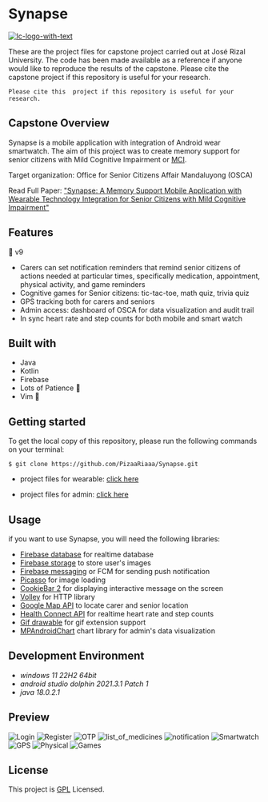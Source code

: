 # Synapse
<a href="https://ibb.co/ckpqjCY"><img src="https://i.ibb.co/ckpqjCY/Ic-logo-with-text.png" alt="Ic-logo-with-text" border="0"></a>

These are the project files for capstone project carried out at José Rizal University. The code
has been made available as a reference if anyone would like to reproduce the results of the capstone.
Please cite the capstone project if this repository is useful for your research.

```Please cite this  project if this repository is useful for your research.```

## Capstone Overview
Synapse is a mobile application with integration of Android wear smartwatch. The aim of this project
was to create memory support for senior citizens with Mild Cognitive Impairment or [MCI](https://www.alz.org/alzheimers-dementia/what-is-dementia/related_conditions/mild-cognitive-impairment).

Target organization: Office for Senior Citizens Affair Mandaluyong (OSCA)

Read Full Paper: ["Synapse: A Memory Support Mobile Application with Wearable Technology Integration for
Senior Citizens with Mild Cognitive Impairment"](fullpaper/Semaphore_FinalChapter1-5.pdf)

## Features
:wrench: v9
* Carers can set notification reminders that remind senior citizens of actions needed at particular
times, specifically medication, appointment, physical activity, and game reminders
* Cognitive games for Senior citizens: tic-tac-toe, math quiz, trivia quiz
* GPS tracking both for carers and seniors
* Admin access: dashboard of OSCA for data visualization and audit trail
* In sync heart rate and step counts for both mobile and smart watch

## Built with
* Java
* Kotlin
* Firebase
* Lots of Patience :beer:
* Vim :muscle:

## Getting started
To get the local copy of this repository, please run the following commands on your terminal:

```$ git clone https://github.com/PizaaRiaaa/Synapse.git```

* project files for wearable: [click here](synapsewear)

* project files for admin: [click here](osca_admin)

## Usage
if you want to use Synapse, you will need the following libraries:
* [Firebase database](https://firebase.google.com/products/realtime-database?gclsrc=ds&gclsrc=ds&gclid=COyivcbyq_wCFRUFvAodkAQPtw) for realtime database
* [Firebase storage](https://firebase.google.com/products/storage?gclsrc=ds&gclsrc=ds&gclid=CJ3a1IXzq_wCFYK5vAod-kUE_A) to store user's images
* [Firebase messaging](https://firebase.google.com/docs/cloud-messaging) or FCM for sending push notification
* [Picasso](https://square.github.io/picasso/) for image loading
* [CookieBar 2](https://github.com/AviranAbady/CookieBar2) for displaying interactive message on the screen
* [Volley](https://google.github.io/volley/) for HTTP library
* [Google Map API](https://developers.google.com/maps/documentation/android-sdk/get-api-key) to locate carer and senior location
* [Health Connect API](https://developer.android.com/guide/health-and-fitness/health-connect) for realtime heart rate and step counts
* [Gif drawable](https://github.com/koral--/android-gif-drawable) for gif extension support
* [MPAndroidChart](https://github.com/PhilJay/MPAndroidChart) chart library for admin's data visualization

## Development Environment

* _windows 11 22H2 64bit_
* _android studio dolphin 2021.3.1 Patch 1_
* _java 18.0.2.1_

## Preview
![Login](preview/login.png)
![Register](preview/senior-registration.png)
![OTP](preview/OTP.png)
![list_of_medicines](preview/list_of_medicines.png)
![notification](preview/notification.png)
![Smartwatch](preview/smartwatch.png)
![GPS](preview/GPS.png)
![Physical](preview/physical3.png)
![Games](preview/games2.png)

## License
This project is [GPL](LICENSE) Licensed.
